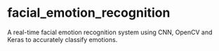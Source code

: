 # facial_emotion_recognition
A real-time facial emotion recognition system using CNN, OpenCV and Keras to accurately classify emotions.
